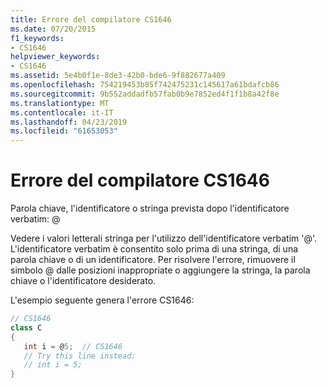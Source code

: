 ```yaml
---
title: Errore del compilatore CS1646
ms.date: 07/20/2015
f1_keywords:
- CS1646
helpviewer_keywords:
- CS1646
ms.assetid: 5e4b0f1e-8de3-42b0-bde6-9f882677a409
ms.openlocfilehash: 754219453b85f742475231c145617a61bdafcb86
ms.sourcegitcommit: 9b552addadfb57fab0b9e7852ed4f1f1b8a42f8e
ms.translationtype: MT
ms.contentlocale: it-IT
ms.lasthandoff: 04/23/2019
ms.locfileid: "61653053"
---
```

# <a name="compiler-error-cs1646"></a>Errore del compilatore CS1646
Parola chiave, l'identificatore o stringa prevista dopo l'identificatore verbatim: \@  
  
 Vedere i valori letterali stringa per l'utilizzo dell'identificatore verbatim '\@'. L'identificatore verbatim è consentito solo prima di una stringa, di una parola chiave o di un identificatore. Per risolvere l'errore, rimuovere il simbolo @ dalle posizioni inappropriate o aggiungere la stringa, la parola chiave o l'identificatore desiderato.  
  
 L'esempio seguente genera l'errore CS1646:  
  
```csharp  
// CS1646  
class C  
{  
   int i = @5;  // CS1646  
   // Try this line instead:  
   // int i = 5;  
}  
```
